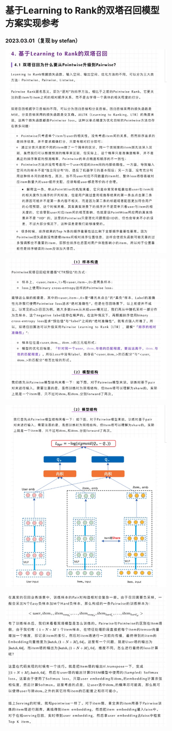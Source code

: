# 基于Learning to Rank的双塔召回模型方案实现参考

### 2023.03.01（复现 by stefan）

![图](./pics/pic1.jpg)

![图](./pics/pic2.jpg)

![图](./pics/pic3.jpg)

![图](./pics/pic4.jpg)